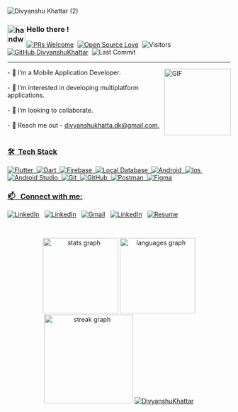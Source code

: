![Divyanshu Khattar (2)](https://github.com/user-attachments/assets/d6cccc7f-4d94-4599-bde5-d28bc5befd1e)

### <img alt="handwavegif" src="https://user-images.githubusercontent.com/39513876/112366216-8cfe7400-8cfe-11eb-8116-7d3dbae20e97.gif" width='40' align="left"/>  Hello there !
[![PRs Welcome](https://img.shields.io/badge/PRs-welcome-brightgreen.svg?style=flat&logo=github)](https://github.com/DivyanshuKhattar)&nbsp;
[![Open Source Love](https://img.shields.io/badge/Open%20Source-%F0%9F%A4%8D-Green)](https://github.com/DivyanshuKhattar)&nbsp;
<img alt="Visitors" src="https://komarev.com/ghpvc/?username=DivyanshuKhattar&style=flat&labelColor=black&logo=github&label=Profile+Views&color=29bf12"/>&nbsp;
[![GitHub DivyanshuKhattar](https://img.shields.io/github/followers/DivyanshuKhattar?label=follow&style=social)](https://github.com/DivyanshuKhattar)&nbsp;
<img alt="Last Commit" src="https://img.shields.io/github/last-commit/DivyanshuKhattar/DivyanshuKhattar?logo=markdown&label=LAST+UPDATE&color=29bf12&style=flat">
</p>

---

<img align="right" height="150px" alt="GIF" src="https://i.pinimg.com/originals/e4/26/70/e426702edf874b181aced1e2fa5c6cde.gif"/>
<p align="left">- 🌱 I’m a Mobile Application Developer.<br><br>- 👀 I’m interested in developing multiplatform applications.<br><br>- 💞️ I’m looking to collaborate.<br><br>- 💬 Reach me out - <a href="divyanshukhatta.dk@gmail.com">divyanshukhatta.dk@gmail.com.<br><br></p>


### 🛠 &nbsp;Tech Stack

![Flutter](https://img.shields.io/badge/-Flutter-05122A?style=for-the-badge&logo=flutter)&nbsp;
![Dart](https://img.shields.io/badge/-Dart-05122A?style=for-the-badge&logo=dart)&nbsp;
![Firebase](https://img.shields.io/badge/-Firebase-05122A?style=for-the-badge&logo=firebase)&nbsp;
![Local Database](https://img.shields.io/badge/-Local%20Database-05122A?style=for-the-badge&logo=local-database)&nbsp;
![Android](https://img.shields.io/badge/-Android-05122A?style=for-the-badge&logo=android&logoColor=FFA518)&nbsp;
![Ios](https://img.shields.io/badge/-Ios-05122A?style=for-the-badge&logo=Ios&logoColor=A8B9CC)&nbsp;
![Android Studio](https://img.shields.io/badge/-Android%20Studio-05122A?style=for-the-badge&logo=android-studio&logoColor=007ACC)&nbsp;
![Git](https://img.shields.io/badge/-Git-05122A?style=for-the-badge&logo=git)&nbsp;
![GitHub](https://img.shields.io/badge/-GitHub-05122A?style=for-the-badge&logo=github)&nbsp;
![Postman](https://img.shields.io/badge/-Postman-05122A?style=for-the-badge&logo=postman)&nbsp;
![Figma](https://img.shields.io/badge/-Figma-05122A?style=for-the-badge&logo=figma)



### 📫 &nbsp; Connect with me:


<a href="https://www.linkedin.com/in/divyanshu-khattar-4657a8182/"><img alt="LinkedIn" src="https://img.shields.io/badge/Linkedin%20-%230077B5.svg?&style=flat&logo=linkedin&logoColor=white"/></a> &nbsp;
<a href="https://stackoverflow.com/users/19457794/divyanshu-khattar"><img alt="LinkedIn" src="https://img.shields.io/badge/StackOverFlow-%230077B5.svg?&style=flat&logo=stackoverflow&logoColor=white"/></a> &nbsp;
<a href="mailto:divyanshukhatta.dk@gmail.com"><img alt="Gmail" src="https://img.shields.io/badge/Gmail-D14836?style=flat&logo=gmail&logoColor=white" /></a> &nbsp;
<a href="https://www.instagram.com/lucky_khattar/#"><img alt="LinkedIn" src="https://img.shields.io/badge/Instagram-%230077B5.svg?&style=flat&logo=instagram&logoColor=white"/></a> &nbsp;
<a href="https://drive.google.com/file/d/1fGBbfWk7paJfqEZA9PU__N7PxJCrzEJS/view?usp=drive_link"><img alt="Resume" src="https://img.shields.io/badge/Resume-%230077B5.svg?&style=flat&logo=pdf&logoColor=white"/></a> &nbsp;


<br><div align="center">
  <img src="https://github-readme-stats.vercel.app/api?username=DivyanshuKhattar&hide_title=false&hide_rank=false&show_icons=true&include_all_commits=true&count_private=true&disable_animations=false&theme=dark&locale=en&hide_border=false&order=1" height="170" alt="stats graph"  />
  <img src="https://github-readme-stats.vercel.app/api/top-langs?username=DivyanshuKhattar&locale=en&hide_title=false&layout=compact&card_width=320&langs_count=6&theme=dark&hide_border=false&order=2" height="170" alt="languages graph"  />
  <img src="https://streak-stats.demolab.com?user=DivyanshuKhattar&locale=en&mode=daily&theme=dark&hide_border=false&border_radius=5&order=3" height="200" alt="streak graph"  />
  <a href="https://github.com/ryo-ma/github-profile-trophy"><img src="https://github-profile-trophy.vercel.app/?username=DivyanshuKhattar&column=4&margin-w=4&margin-h=4&theme=onedark" alt="DivyanshuKhattar" /></a> 
</div>
